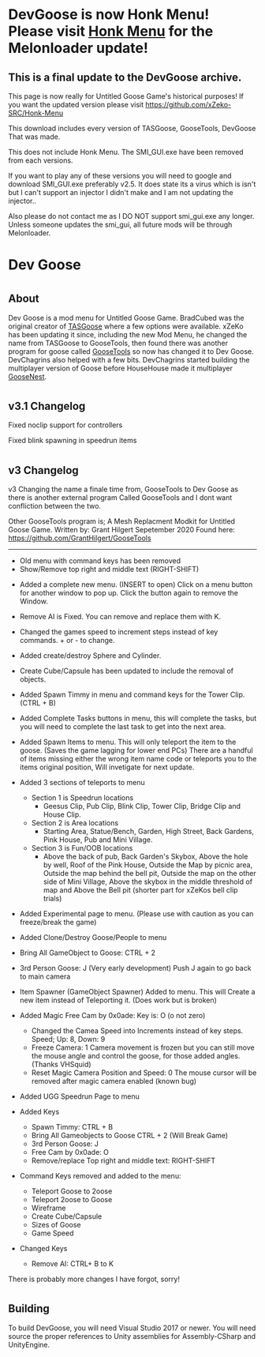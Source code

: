 # DevGoose is now Honk Menu! Please visit [Honk Menu](https://github.com/xZeko-SRC/Honk-Menu) for the Melonloader update!

 <h2> This is a final update to the DevGoose archive. </h2>

This page is now really for Untitled Goose Game's historical purposes!
If you want the updated version please visit https://github.com/xZeko-SRC/Honk-Menu

This download includes every version of TASGoose, GooseTools, DevGoose That was made.

This does not include Honk Menu. The SMI_GUI.exe have been removed from each versions.

If you want to play any of these versions you will need to google and download SMI_GUI.exe preferably v2.5. It does state its a virus which is isn't but I can't support an injector I didn't make and I am not updating the injector..

Also please do not contact me as I DO NOT support smi_gui.exe any longer. Unless someone updates the smi_gui, all future mods will be through Melonloader.


# Dev Goose

# <h2> About
Dev Goose is a mod menu for Untitled Goose Game.
BradCubed was the original creator of [TASGoose](https://github.com/BradCubed/TASGoose) where a few options were available.
xZeKo has been updating it since, including the new Mod Menu, he changed the name from TASGoose to GooseTools, then found there was another program for goose called [GooseTools](https://github.com/GrantHilgert/GooseTools) so now has changed it to Dev Goose.
DevChagrins also helped with a few bits. DevChagrins started building the multiplayer version of Goose before HouseHouse made it multiplayer [GooseNest](https://github.com/DevChagrins/GooseNest).

# <h2> v3.1 Changelog	
Fixed noclip support for controllers
	
Fixed blink spawning in speedrun items
	
# <h2> v3 Changelog
v3
Changing the name a finale time from, GooseTools to Dev Goose as there is another external program Called GooseTools and I dont want confliction between the two.

Other GooseTools program is;
A Mesh Replacment Modkit for Untitled Goose Game. Written by: Grant Hilgert Sepetember 2020
Found here: https://github.com/GrantHilgert/GooseTools

----------------------------------------------------------------------------------------------------------------------------------------------

- Old menu with command keys has been removed 
- Show/Remove top right and middle text (RIGHT-SHIFT)
+ Added a complete new menu. (INSERT to open)
	Click on a menu button for another window to pop up. Click the button again to remove the Window.

+ Remove AI is Fixed. You can remove and replace them with K.
+ Changed the games speed to increment steps instead of key commands. + or - to change.
+ Added create/destroy Sphere and Cylinder. 
+ Create Cube/Capsule has been updated to include the removal of objects.
+ Added Spawn Timmy in menu and command keys for the Tower Clip. (CTRL + B)
+ Added Complete Tasks buttons in menu, this will complete the tasks, but you will need to complete the last task to get into the next area.
+ Added Spawn Items to menu. This will only teleport the item to the goose. (Saves the game lagging for lower end PCs)
	There are a handful of items missing either the wrong item name code or teleports you to the items original position, Will invetigate for next update.
+ Added 3 sections of teleports to menu
	+ Section 1 is Speedrun locations
		+ Geesus Clip, Pub Clip, Blink Clip, Tower Clip, Bridge Clip and House Clip.
	+ Section 2 is Area locations
		+ Starting Area, Statue/Bench, Garden, High Street, Back Gardens, Pink House, Pub and Mini Village.
	+ Section 3 is Fun/OOB locations
		+ Above the back of pub, Back Garden's Skybox, Above the hole by well, Roof of the Pink House, Outside the Map by picnic area, Outside the map behind the bell pit, Outside the map on the other side of Mini Village, Above the skybox in the middle threshold of map and Above the Bell pit (shorter part for xZeKos bell clip trials)

+ Added Experimental page to menu. (Please use with caution as you can freeze/break the game)
+ Added Clone/Destroy Goose/People to menu
+ Bring All GameObject to Goose: CTRL + 2
+ 3rd Person Goose: J (Very early development) Push J again to go back to main camera
+ Item Spawner (GameObject Spawner) Added to menu.
	This will Create a new item instead of Teleporting it. (Does work but is broken)

+ Added Magic Free Cam by 0x0ade: Key is: O (o not zero)
	+ Changed the Camea Speed into Increments instead of key steps. Speed; Up: 8, Down: 9
	+ Freeze Camera: 1
		Camera movement is frozen but you can still move the mouse angle and control the goose, for those added angles. (Thanks VHSquid)
	+ Reset Magic Camera Position and Speed: 0
		The mouse cursor will be removed after magic camera enabled (known bug)

+ Added UGG Speedrun Page to menu

+ Added Keys
	+ Spawn Timmy: CTRL + B
	+ Bring All Gameobjects to Goose CTRL + 2 (Will Break Game)
	+ 3rd Person Goose: J
	+ Free Cam by 0x0ade: O
	+ Remove/replace Top right and middle text: RIGHT-SHIFT

 + Command Keys removed and added to the menu:
	+ Teleport Goose to 2oose
	+ Teleport 2oose to Goose
	+ Wireframe
	+ Create Cube/Capsule
	+ Sizes of Goose
	+ Game Speed

+ Changed Keys
	+ Remove AI: CTRL+ B to  K

There is probably more changes I have forgot, sorry!

# <h2> Building

To build DevGoose, you will need Visual Studio 2017 or newer.
You will need source the proper references to Unity assemblies for Assembly-CSharp and UnityEngine.
